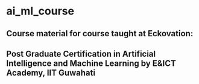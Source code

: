 # ai_ml_course

## Course material for course taught at Eckovation: 
## Post Graduate Certification in Artificial Intelligence and Machine Learning by E&ICT Academy, IIT Guwahati
